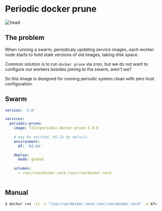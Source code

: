 # Periodic docker prune

![head](https://user-images.githubusercontent.com/1592663/54130596-b737ae80-4421-11e9-9b89-aa8b8da06dd7.jpg)


## The problem
When running a swarm, periodicaly updating service images, each worker node starts to hold stale versions of old images, taking disk space.

Common solution is to run `docker prune` via cron, but we do not want to configure our workers besides joining to the swarm, aren't we?

So this image is designed for running periodic system clean with zero host configuration.

## Swarm

```yaml
version: '3.6'

services:
  periodic-prune:
    image: f213/periodic-docker-prune:1.0.0
        
    # may be omitted, 05:24 by default
    environment:
      AT: '02:44'

    deploy:
      mode: global
      
    volumes:
      - /var/run/docker.sock:/var/run/docker.sock
      
```

## Manual

```sh
$ docker run -ti -v "/var/run/docker.sock:/var/run/docker.sock" -e AT='17:20' f213/periodic-docker-prune
```
